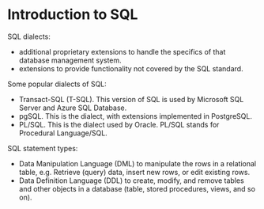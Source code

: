 

# Introduction to SQL

SQL dialects:
- additional proprietary extensions to handle the specifics of that database management system.
- extensions to provide functionality not covered by the SQL standard.
	
Some popular dialects of SQL: 
- Transact-SQL (T-SQL). This version of SQL is used by Microsoft SQL Server and Azure SQL Database.
- pgSQL. This is the dialect, with extensions implemented in PostgreSQL.
- PL/SQL. This is the dialect used by Oracle. PL/SQL stands for Procedural Language/SQL.
	
SQL statement types:
- Data Manipulation Language (DML)
		to manipulate the rows in a relational table, e.g. Retrieve (query) data, insert new rows, or edit existing rows.
- Data Definition Language (DDL)
		to create, modify, and remove tables and other objects in a database (table, stored procedures, views, and so on).



